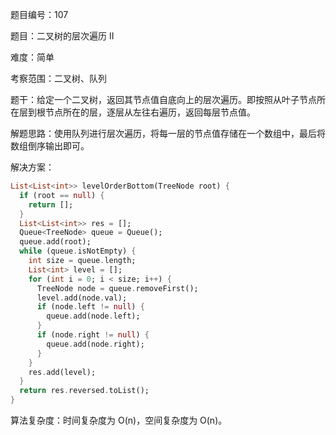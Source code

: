 题目编号：107

题目：二叉树的层次遍历 II

难度：简单

考察范围：二叉树、队列

题干：给定一个二叉树，返回其节点值自底向上的层次遍历。即按照从叶子节点所在层到根节点所在的层，逐层从左往右遍历，返回每层节点值。

解题思路：使用队列进行层次遍历，将每一层的节点值存储在一个数组中，最后将数组倒序输出即可。

解决方案：

```dart
List<List<int>> levelOrderBottom(TreeNode root) {
  if (root == null) {
    return [];
  }
  List<List<int>> res = [];
  Queue<TreeNode> queue = Queue();
  queue.add(root);
  while (queue.isNotEmpty) {
    int size = queue.length;
    List<int> level = [];
    for (int i = 0; i < size; i++) {
      TreeNode node = queue.removeFirst();
      level.add(node.val);
      if (node.left != null) {
        queue.add(node.left);
      }
      if (node.right != null) {
        queue.add(node.right);
      }
    }
    res.add(level);
  }
  return res.reversed.toList();
}
```

算法复杂度：时间复杂度为 O(n)，空间复杂度为 O(n)。